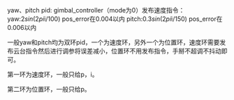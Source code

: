 yaw、pitch pid:
gimbal_controller（mode为0）发布速度指令：
yaw:2*sin*(2*pi*i/100) pos_error在0.004以内
pitch:0.3*sin*(2*pi*i/150) pos_error在0.006以内



一般yaw和pitch均为双环pid，一个为速度环，另外一个为位置环，速度环需要发布云台指令然后进行调参将误差减小，位置环不用发布指令，手掰不超调不抖动即可。

第一环为速度环，一般只给p，i。

第二环为位置环，一般只给p。
